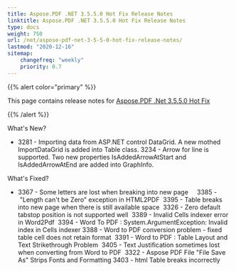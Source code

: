 ```yaml
---
title: Aspose.PDF .NET 3.5.5.0 Hot Fix Release Notes
linktitle: Aspose.PDF .NET 3.5.5.0 Hot Fix Release Notes
type: docs
weight: 750
url: /net/aspose-pdf-net-3-5-5-0-hot-fix-release-notes/
lastmod: "2020-12-16"
sitemap:
    changefreq: "weekly"
    priority: 0.7
---
```


{{% alert color="primary" %}} 

This page contains release notes for [Aspose.PDF .Net 3.5.5.0 Hot Fix](http://www.aspose.com/downloads/pdf/net/new-releases/aspose.pdf-.net-3.5.5.0-hot-fix/)

{{% /alert %}} 

What's New?

- 3281 - Importing data from ASP.NET control DataGrid. A new mothed ImportDataGrid is added into Table class.
  3234 - Arrow for line is supported. Two new properties IsAddedArrowAtStart and IsAddedArrowAtEnd are added into GraphInfo.

What's Fixed?

- 3367 - Some letters are lost when breaking into new page    
  3385 - "Length can't be Zero" exception in HTML2PDF  
  3395 - Table breaks into new page when there is still available space  
  3326 - Zero default tabstop position is not supported well  
  3389 - Invalid Cells indexer error in Word2Pdf  
  3394 - Word To PDF : System.ArgumentException: Invalid index in Cells indexer 
  3388 - Word to PDF conversion problem - fixed table cell does not retain format  
  3391 - Word to PDF : Table Layout and Text Strikethrough Problem  
  3405 - Text Justification sometimes lost when converting from Word to PDF  
  3322 - Aspose PDF File "File Save As" Strips Fonts and Formatting 
  3403 - html Table breaks incorrectly

